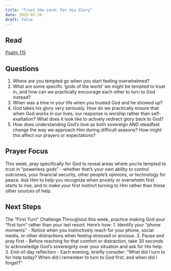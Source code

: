 ```yaml
---
title: "Trust the Lord: For His Glory"
date: 2025-07-20
draft: false
---
```


## Read 
[Psalm 115](https://www.bible.com/bible/59/PSA.115.ESV)

## Questions
1. Where are you tempted go when you start feeling overwhelmed? 
2. What are some specific ‘gods of the world’ we might be tempted to trust in, and how can we practically encourage each other to turn to God instead?
3. When was a time in your life when you trusted God and he showed up?
4. God takes his glory very seriously. How do we practically ensure that when God works in our lives, our response is worship rather than self-exaltation? What does it look like to actively redirect glory back to God?
5. How does understanding God’s love as both sovereign AND steadfast change the way we approach Him during difficult seasons? How might this affect our prayers or expectations?

## Prayer Focus
This week, pray specifically for God to reveal areas where you’re tempted to trust in “powerless gods” - whether that’s your own ability to control outcomes, your financial security, other people’s opinions, or technology for peace. Ask Him to help you recognize when anxiety or overwhelm first starts to rise, and to make your first instinct turning to Him rather than these other sources of help.

## Next Steps
The “First Turn” Challenge
Throughout this week, practice making God your “first turn” rather than your last resort. Here’s how:
	1.	Identify your “phone moments” - Notice when you instinctively reach for your phone, social media, or other distractions when feeling stressed or anxious.
	2.	Pause and pray first - Before reaching for that comfort or distraction, take 30 seconds to acknowledge God’s sovereignty over your situation and ask for His help.
	3.	End-of-day reflection - Each evening, briefly consider: “What did I turn to for help today? When did I remember to turn to God first, and when did I forget?”
